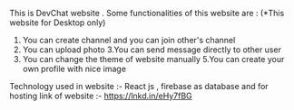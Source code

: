 This is DevChat website . Some functionalities of this website are :
(*This website for Desktop only)
1. You can create channel and you can join other's channel
2. You can upload photo 
3.You can send message directly to other user
4. You can change the theme of website manually 
5.You can create your own profile with nice image

Technology used in website :- React js , firebase as database and for hosting
link of website :- https://lnkd.in/eHy7fBG

